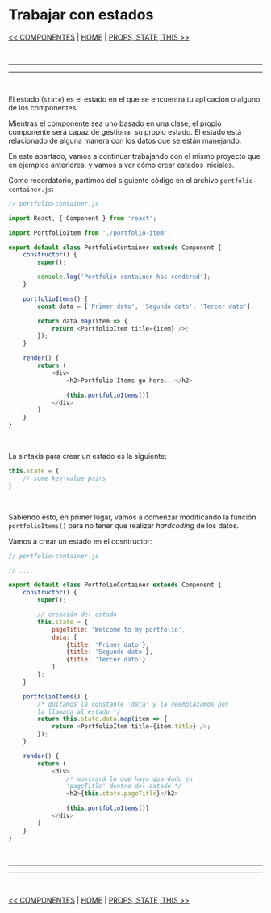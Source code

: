 # Trabajar con estados

[<< COMPONENTES](../01_components/03_components.md#componentes-de-react) | [HOME](../../../README.md#devcamp) | [PROPS, STATE, THIS >>](./05_props_states_this.md#props-state--this)


<br/><hr/>
<hr/><br/>


El estado (`state`) es el estado en el que se encuentra tu aplicación o alguno de los componentes.

Mientras el componente sea uno basado en una clase, el propio componente será capaz de gestionar su propio estado. El estado está relacionado de alguna manera con los datos que se están manejando.

En este apartado, vamos a continuar trabajando con el mismo proyecto que en ejemplos anteriores, y vamos a ver cómo crear estados iniciales.

Como recordatorio, partimos del siguiente código en el archivo `portfolio-container.js`:

```js
// portfolio-container.js

import React, { Component } from 'react';

import PortfolioItem from './portfolio-item';

export default class PortfolioContainer extends Component {
    constructor() {
        super();

        console.log('Portfolio container has rendered');
    }

    portfolioItems() {
        const data = ['Primer dato', 'Segundo dato', 'Tercer dato'];

        return data.map(item => {
            return <PortfolioItem title={item} />;
        });
    }

    render() {
        return (
            <div>
                <h2>Portfolio Items go here...</h2>

                {this.portfolioItems()}
            </div>
        )
    }
}
```

<br/>

La sintaxis para crear un estado es la siguiente:

```js
this.state = {
    // some key-value pairs
}
```

<br/>

Sabiendo esto, en primer lugar, vamos a comenzar modificando la función `portfolioItems()` para no tener que realizar *hardcoding* de los datos.

Vamos a crear un estado en el cosntructor:

```js
// portfolio-container.js

// ...

export default class PortfolioContainer extends Component {
    constructor() {
        super();

        // creación del estado
        this.state = {
            pageTitle: 'Welcome to my portfolio',
            data: [
                {title: 'Primer dato'},
                {title: 'Segundo dato'},
                {title: 'Tercer dato'}
            ]
        };
    }

    portfolioItems() {
        /* quitamos la constante 'data' y la reemplazamos por
        la llamada al estado */
        return this.state.data.map(item => {
            return <PortfolioItem title={item.title} />;
        });
    }

    render() {
        return (
            <div>
                /* mostrará lo que haya guardado en
                'pageTitle' dentro del estado */
                <h2>{this.state.pageTitle}</h2>

                {this.portfolioItems()}
            </div>
        )
    }
}
```


<br/><hr/>
<hr/><br/>


[<< COMPONENTES](../01_components/03_components.md#componentes-de-react) | [HOME](../../../README.md#devcamp) | [PROPS, STATE, THIS >>](./05_props_states_this.md#props-state--this)